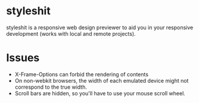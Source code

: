 # styleshit

styleshit is a responsive web design previewer to aid you in your responsive
development (works with local and remote projects).

# Issues

- X-Frame-Options can forbid the rendering of contents
- On non-webkit browsers, the width of each emulated device might not correspond
  to the true width.
- Scroll bars are hidden, so you'll have to use your mouse scroll wheel.